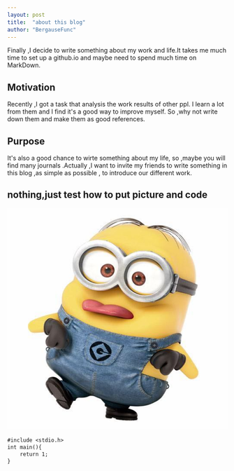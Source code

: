```yaml
---
layout: post
title:  "about this blog"
author: "BergauseFunc"
---
```


Finally ,I decide to write something about my work and life.It takes me much time to set up a github.io and maybe need to spend much time on MarkDown.

## Motivation
Recently ,I got a task that analysis the work results of other ppl. I learn a lot from them and I find it's a good way to improve myself. So ,why not write down them and make them as good references.

## Purpose
It's also a good chance to wirte something about my life, so ,maybe you will find many journals .Actually ,I want to invite my friends to write something in this blog ,as simple as possible , to introduce our different work.

## nothing,just test how to put picture and code

![xhr](../img/xhr.jpeg)
```
#include <stdio.h>
int main(){
	return 1;
}
```

